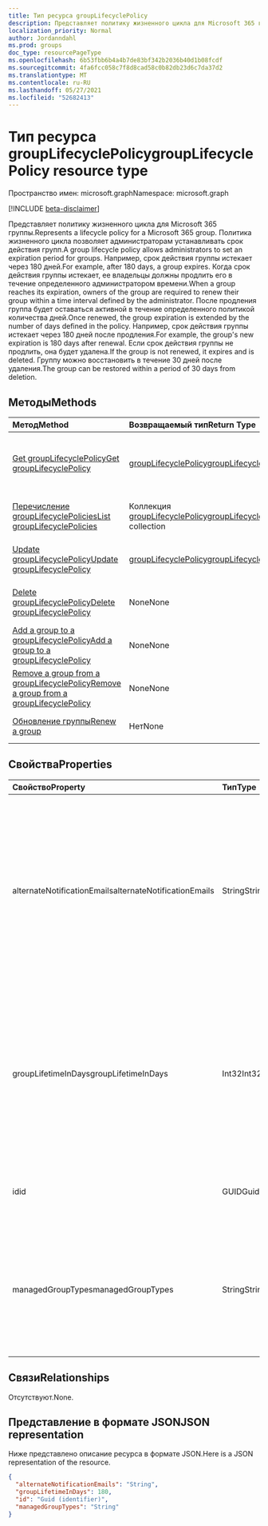 ```yaml
---
title: Тип ресурса groupLifecyclePolicy
description: Представляет политику жизненного цикла для Microsoft 365 группы.
localization_priority: Normal
author: Jordanndahl
ms.prod: groups
doc_type: resourcePageType
ms.openlocfilehash: 6b53fbb6b4a4b7de83bf342b2036b40d1b08fcdf
ms.sourcegitcommit: 4fa6fcc058c7f8d8cad58c0b82db23d6c7da37d2
ms.translationtype: MT
ms.contentlocale: ru-RU
ms.lasthandoff: 05/27/2021
ms.locfileid: "52682413"
---
```

# <a name="grouplifecyclepolicy-resource-type"></a><span data-ttu-id="7bdd9-103">Тип ресурса groupLifecyclePolicy</span><span class="sxs-lookup"><span data-stu-id="7bdd9-103">groupLifecyclePolicy resource type</span></span>

<span data-ttu-id="7bdd9-104">Пространство имен: microsoft.graph</span><span class="sxs-lookup"><span data-stu-id="7bdd9-104">Namespace: microsoft.graph</span></span>

[!INCLUDE [beta-disclaimer](../../includes/beta-disclaimer.md)]

<span data-ttu-id="7bdd9-105">Представляет политику жизненного цикла для Microsoft 365 группы.</span><span class="sxs-lookup"><span data-stu-id="7bdd9-105">Represents a lifecycle policy for a Microsoft 365 group.</span></span> <span data-ttu-id="7bdd9-106">Политика жизненного цикла позволяет администраторам устанавливать срок действия групп.</span><span class="sxs-lookup"><span data-stu-id="7bdd9-106">A group lifecycle policy allows administrators to set an expiration period for groups.</span></span> <span data-ttu-id="7bdd9-107">Например, срок действия группы истекает через 180 дней.</span><span class="sxs-lookup"><span data-stu-id="7bdd9-107">For example, after 180 days, a group expires.</span></span> <span data-ttu-id="7bdd9-108">Когда срок действия группы истекает, ее владельцы должны продлить его в течение определенного администратором времени.</span><span class="sxs-lookup"><span data-stu-id="7bdd9-108">When a group reaches its expiration, owners of the group are required to renew their group within a time interval defined by the administrator.</span></span> <span data-ttu-id="7bdd9-109">После продления группа будет оставаться активной в течение определенного политикой количества дней.</span><span class="sxs-lookup"><span data-stu-id="7bdd9-109">Once renewed, the group expiration is extended by the number of days defined in the policy.</span></span> <span data-ttu-id="7bdd9-110">Например, срок действия группы истекает через 180 дней после продления.</span><span class="sxs-lookup"><span data-stu-id="7bdd9-110">For example, the group's new expiration is 180 days after renewal.</span></span> <span data-ttu-id="7bdd9-111">Если срок действия группы не продлить, она будет удалена.</span><span class="sxs-lookup"><span data-stu-id="7bdd9-111">If the group is not renewed, it expires and is deleted.</span></span> <span data-ttu-id="7bdd9-112">Группу можно восстановить в течение 30 дней после удаления.</span><span class="sxs-lookup"><span data-stu-id="7bdd9-112">The group can be restored within a period of 30 days from deletion.</span></span>

## <a name="methods"></a><span data-ttu-id="7bdd9-113">Методы</span><span class="sxs-lookup"><span data-stu-id="7bdd9-113">Methods</span></span>

| <span data-ttu-id="7bdd9-114">Метод</span><span class="sxs-lookup"><span data-stu-id="7bdd9-114">Method</span></span> | <span data-ttu-id="7bdd9-115">Возвращаемый тип</span><span class="sxs-lookup"><span data-stu-id="7bdd9-115">Return Type</span></span> | <span data-ttu-id="7bdd9-116">Описание</span><span class="sxs-lookup"><span data-stu-id="7bdd9-116">Description</span></span> |
|:---------------|:--------|:----------|
|[<span data-ttu-id="7bdd9-117">Get groupLifecyclePolicy</span><span class="sxs-lookup"><span data-stu-id="7bdd9-117">Get groupLifecyclePolicy</span></span>](../api/grouplifecyclepolicy-get.md) | [<span data-ttu-id="7bdd9-118">groupLifecyclePolicy</span><span class="sxs-lookup"><span data-stu-id="7bdd9-118">groupLifecyclePolicy</span></span>](grouplifecyclepolicy.md) |<span data-ttu-id="7bdd9-119">Чтение свойств и связей объекта groupLifecyclePolicy.</span><span class="sxs-lookup"><span data-stu-id="7bdd9-119">Read properties and relationships of a groupLifecyclePolicy object.</span></span>|
|[<span data-ttu-id="7bdd9-120">Перечисление groupLifecyclePolicies</span><span class="sxs-lookup"><span data-stu-id="7bdd9-120">List groupLifecyclePolicies</span></span>](../api/grouplifecyclepolicy-list.md) | <span data-ttu-id="7bdd9-121">Коллекция [groupLifecyclePolicy](grouplifecyclepolicy.md)</span><span class="sxs-lookup"><span data-stu-id="7bdd9-121">[groupLifecyclePolicy](grouplifecyclepolicy.md) collection</span></span> | <span data-ttu-id="7bdd9-122">Перечисление всех объектов groupLifecyclePolicy.</span><span class="sxs-lookup"><span data-stu-id="7bdd9-122">List all the groupLifecyclePolicies.</span></span> |
|[<span data-ttu-id="7bdd9-123">Update groupLifecyclePolicy</span><span class="sxs-lookup"><span data-stu-id="7bdd9-123">Update groupLifecyclePolicy</span></span>](../api/grouplifecyclepolicy-update.md) | [<span data-ttu-id="7bdd9-124">groupLifecyclePolicy</span><span class="sxs-lookup"><span data-stu-id="7bdd9-124">groupLifecyclePolicy</span></span>](grouplifecyclepolicy.md) | <span data-ttu-id="7bdd9-125">Обновление объекта groupLifecyclePolicy.</span><span class="sxs-lookup"><span data-stu-id="7bdd9-125">Update a groupLifecyclePolicy object.</span></span> |
|[<span data-ttu-id="7bdd9-126">Delete groupLifecyclePolicy</span><span class="sxs-lookup"><span data-stu-id="7bdd9-126">Delete groupLifecyclePolicy</span></span>](../api/grouplifecyclepolicy-delete.md) | <span data-ttu-id="7bdd9-127">None</span><span class="sxs-lookup"><span data-stu-id="7bdd9-127">None</span></span> | <span data-ttu-id="7bdd9-128">Удаление объекта groupLifecyclePolicy.</span><span class="sxs-lookup"><span data-stu-id="7bdd9-128">Delete a groupLifecyclePolicy object.</span></span> |
|[<span data-ttu-id="7bdd9-129">Add a group to a groupLifecyclePolicy</span><span class="sxs-lookup"><span data-stu-id="7bdd9-129">Add a group to a groupLifecyclePolicy</span></span>](../api/grouplifecyclepolicy-addgroup.md)|<span data-ttu-id="7bdd9-130">None</span><span class="sxs-lookup"><span data-stu-id="7bdd9-130">None</span></span>| <span data-ttu-id="7bdd9-131">Добавление группы в политику жизненного цикла.</span><span class="sxs-lookup"><span data-stu-id="7bdd9-131">Add a group to a lifecycle policy</span></span> |
|[<span data-ttu-id="7bdd9-132">Remove a group from a groupLifecyclePolicy</span><span class="sxs-lookup"><span data-stu-id="7bdd9-132">Remove a group from a groupLifecyclePolicy</span></span>](../api/grouplifecyclepolicy-removegroup.md)|<span data-ttu-id="7bdd9-133">None</span><span class="sxs-lookup"><span data-stu-id="7bdd9-133">None</span></span>| <span data-ttu-id="7bdd9-134">Удаление группы из политики жизненного цикла.</span><span class="sxs-lookup"><span data-stu-id="7bdd9-134">Remove a group to a lifecycle policy.</span></span> |
|[<span data-ttu-id="7bdd9-135">Обновление группы</span><span class="sxs-lookup"><span data-stu-id="7bdd9-135">Renew a group</span></span>](../api/grouplifecyclepolicy-renewgroup.md)|<span data-ttu-id="7bdd9-136">Нет</span><span class="sxs-lookup"><span data-stu-id="7bdd9-136">None</span></span>| <span data-ttu-id="7bdd9-137">Продление срока действия группы.</span><span class="sxs-lookup"><span data-stu-id="7bdd9-137">Renew a group's expiration date.</span></span> |

## <a name="properties"></a><span data-ttu-id="7bdd9-138">Свойства</span><span class="sxs-lookup"><span data-stu-id="7bdd9-138">Properties</span></span>

| <span data-ttu-id="7bdd9-139">Свойство</span><span class="sxs-lookup"><span data-stu-id="7bdd9-139">Property</span></span> | <span data-ttu-id="7bdd9-140">Тип</span><span class="sxs-lookup"><span data-stu-id="7bdd9-140">Type</span></span> | <span data-ttu-id="7bdd9-141">Описание</span><span class="sxs-lookup"><span data-stu-id="7bdd9-141">Description</span></span> |
|:---------------|:--------|:----------|
|<span data-ttu-id="7bdd9-142">alternateNotificationEmails</span><span class="sxs-lookup"><span data-stu-id="7bdd9-142">alternateNotificationEmails</span></span>|<span data-ttu-id="7bdd9-143">String</span><span class="sxs-lookup"><span data-stu-id="7bdd9-143">String</span></span>| <span data-ttu-id="7bdd9-144">Список адресов электронной почты для отправки уведомлений о группах без владельцев.</span><span class="sxs-lookup"><span data-stu-id="7bdd9-144">List of email address to send notifications for groups without owners.</span></span> <span data-ttu-id="7bdd9-145">Можно указать несколько адресов электронной почты, разделив их точкой с запятой.</span><span class="sxs-lookup"><span data-stu-id="7bdd9-145">Multiple email address can be defined by separating email address with a semicolon.</span></span> |
|<span data-ttu-id="7bdd9-146">groupLifetimeInDays</span><span class="sxs-lookup"><span data-stu-id="7bdd9-146">groupLifetimeInDays</span></span>|<span data-ttu-id="7bdd9-147">Int32</span><span class="sxs-lookup"><span data-stu-id="7bdd9-147">Int32</span></span>| <span data-ttu-id="7bdd9-148">Количество дней до истечения срока действия группы.</span><span class="sxs-lookup"><span data-stu-id="7bdd9-148">Number of days before a group expires and needs to be renewed.</span></span> <span data-ttu-id="7bdd9-149">После продления группа будет оставаться активной в течение указанного количества дней.</span><span class="sxs-lookup"><span data-stu-id="7bdd9-149">Once renewed, the group expiration is extended by the number of days defined.</span></span> |
|<span data-ttu-id="7bdd9-150">id</span><span class="sxs-lookup"><span data-stu-id="7bdd9-150">id</span></span>|<span data-ttu-id="7bdd9-151">GUID</span><span class="sxs-lookup"><span data-stu-id="7bdd9-151">Guid</span></span>| <span data-ttu-id="7bdd9-152">Уникальный идентификатор политики.</span><span class="sxs-lookup"><span data-stu-id="7bdd9-152">A unique identifier for a policy.</span></span> <span data-ttu-id="7bdd9-153">Только для чтения.</span><span class="sxs-lookup"><span data-stu-id="7bdd9-153">Read-only.</span></span>|
|<span data-ttu-id="7bdd9-154">managedGroupTypes</span><span class="sxs-lookup"><span data-stu-id="7bdd9-154">managedGroupTypes</span></span>|<span data-ttu-id="7bdd9-155">String</span><span class="sxs-lookup"><span data-stu-id="7bdd9-155">String</span></span>| <span data-ttu-id="7bdd9-156">Тип группы, к которому применяется политика истечения срока действия.</span><span class="sxs-lookup"><span data-stu-id="7bdd9-156">The group type for which the expiration policy applies.</span></span> <span data-ttu-id="7bdd9-157">Возможные значения — **All**, **Selected** и **None**.</span><span class="sxs-lookup"><span data-stu-id="7bdd9-157">Possible values are **All**, **Selected** or **None**.</span></span> |

## <a name="relationships"></a><span data-ttu-id="7bdd9-158">Связи</span><span class="sxs-lookup"><span data-stu-id="7bdd9-158">Relationships</span></span>

<span data-ttu-id="7bdd9-159">Отсутствуют.</span><span class="sxs-lookup"><span data-stu-id="7bdd9-159">None.</span></span>

## <a name="json-representation"></a><span data-ttu-id="7bdd9-160">Представление в формате JSON</span><span class="sxs-lookup"><span data-stu-id="7bdd9-160">JSON representation</span></span>

<span data-ttu-id="7bdd9-161">Ниже представлено описание ресурса в формате JSON.</span><span class="sxs-lookup"><span data-stu-id="7bdd9-161">Here is a JSON representation of the resource.</span></span>

<!-- {
  "blockType": "resource",
  "optionalProperties": [

  ],
  "@odata.type": "microsoft.graph.groupLifecyclePolicy"
}-->

```json
{
  "alternateNotificationEmails": "String",
  "groupLifetimeInDays": 180,
  "id": "Guid (identifier)",
  "managedGroupTypes": "String"
}

```

<!-- uuid: 8fcb5dbc-d5aa-4681-8e31-b001d5168d79
2015-10-25 14:57:30 UTC -->
<!-- {
  "type": "#page.annotation",
  "description": "groupLifecyclePolicy resource",
  "keywords": "",
  "section": "documentation",
  "tocPath": ""
}-->


